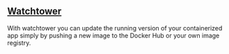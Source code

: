 ## [Watchtower](https://github.com/containrrr/watchtower)

With watchtower you can update the running version of your containerized app simply by pushing a new image to the Docker Hub or your own image registry.